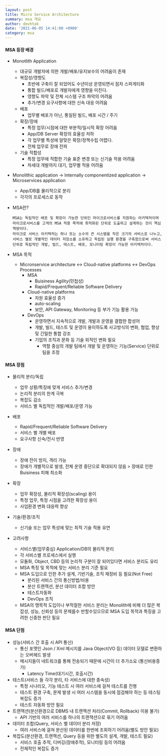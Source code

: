 ```yaml
---
layout: post
title: Micro Service Architecture
summary: msa 개요
author: devhtak
date: '2021-06-05 14:41:00 +0900'
category: msa
---
```


#### MSA 등장 배경

- Monotlith Application
  - 대규모 개발자에 의한 개발/배포/유지보수의 어려움이 존재
  - 복잡성/영향도
    - 초반에 구축이 잘 되었어도 수년이상 운영되면서 점차 스파게티화
    - 통합 빌드/배포로 개발자에게 영향을 미친다.
    - 영향도 파악 및 전체 시스템 구조 파악의 어려움
    - 추가/변경 요구사항에 대한 신속 대응 어려움
  - 배포
    - 업무별 배포가 아닌, 통일된 빌드, 배포 시간 / 주기
  - 확장/장애
    - 특정 업무/시점에 대한 부분적/일시적 확장 어려움
    - App/DB Server 확장의 효율성 저하
    - 각 업무별 특성에 알맞은 확장/정책수립 어렵다.
    - 전체 업무로 장애 전파
  - 기술 적합성
    - 특정 업무에 적합한 기술 표준 변경 또는 신기술 적용 어려움
    - 차세대 개발까지 대기, 업무별 적용 어려움

- Monolithic application -> Internally componentized application -> Microservices application
  - App/DB를 물리적으로 분리
  - 각각의 프로세스로 동작
  
- MSA란?
  ```
  MSA는 독립적인 배포 및 확장이 가능한 단위인 마이크로서비스를 지원하는 아키텍처이며 마이크로서비스를 고객의 MSA 적용 목적에 최적화된 단위로 도출하고 설계하는 것이 핵심 역량이다.
  마이크로 서비스 아키텍처는 하나 또는 소수의 큰 시스템을 작은 크기의 서비스로 나누고, 서비스 별로 개별적인 데이터 저장소를 소유하고 독립된 실행 환경을 구축함으로써 서비스 단위로 독립적인 개발, 빌드, 테스트, 배포, 모니터링 확장이 가능한 아키텍처이다.
  ```
  
- MSA 목적
  - Micronservice architecture <-> Cloud-native platforms <-> DevOps Processes
    - MSA
      - Buisiness Agility(민첩성)
      - Rapid/Frequent/Reliable Software Delivery
    - Cloud-native platforms
      - 자원 효율성 증가
      - auto-scaling
      - 보안, API Gateway, Monitoring 등 부가 기능 활용 가능
    - DevOps
      - 운영하면서 지속적으로 개발, 개발과 운영을 결합한 합성어
      - 개발, 빌드, 테스트 및 운영이 용이하도록 사고방식의 변화, 협업, 향상 및 긴밀한 통합 강조
      - 기업의 조직과 문화 등 기술 외적인 변화 필요
        - 역할 중심의 개발 팀에서 개발 및 운영하는 기능(Service) 단위로 팀을 조정

#### MSA 장점
  - 물리적 분리/독립
    - 업무 상황/특징에 맞게 서비스 추가/변경
    - 논리적 분리의 한계 극복
    - 복잡도 감소
    - 서비스 별 독립적인 개발/배포/운영 가능
  - 배포
    - Rapid/Frequent/Reliable Software Delivery
    - 서비스 별 개별 배포
    - 요구사항 신속/전시 반영
  - 장애
    - 장애 전이 방지, 격리 가능
    - 장애가 개별적으로 발생, 전체 운영 중단으로 확대되지 않음 > 장애로 인한 Buisiness 피해 최소화
  - 확장
    - 업무 확장성, 물리적 확장성(scaling) 용이
    - 특정 업무, 특정 시점을 고려한 확장성 용이
    - 사업환경 변화 대응력 향상
  - 기술/환경/조직
    - 신기술 또는 업무 특성에 맞는 최적 기술 적용 유연

  - 고려사항
    - 서비스별(업무중심) Application/DB의 물리적 분리
    - 각 서비스별 프로세스에서 실행
    - 모듈화, Object, CBD 등의 논리적 구분이 잘 되어있다면 서비스 분리도 유리
    - MSA 특징 및 목적에 맞는 서비스 분리 기준 필요
    - MSA 도입으로 인한 추가 설계, 기반기술, 조직 재정비 등 필요(Not Free)
      - 분리된 서비스 간의 통신방법/비용 
      - 분산 트랜잭션, 분산 데이터 조합 방안
      - 테스트자동화
      - DevOps 조직
    - MSA의 맹목적 도입이나 부적절한 서비스 분리는 Monolith에 비해 더 많은 복잡성, 성능, 신뢰성 등의 문제를수 반할수있으므로 MSA 도입 목적과 특징을 고려한 신중한 판단 필요

#### MSA 단점
  - 성능(서비스 간 호출 시 API 통신)
    - 통신 포맷인 Json / Xml 메시지를 Java Object(VO 등) 데이터 모델로 변환하는 오버헤드 발생
    - 메시지들이 네트워크를 통해 전송되기 때문에 시간이 더 추가소요 (통신비용증가)
      - Latency Time(대기시간, 호출시간)
  - 테스트(서비스 들 각각 분리, 타 서비스에 대한 종속성)
    - 특정 시나리오, 기능 테스트 시 여러 서비스에 걸쳐 테스트를 진행
    - 테스트 환경 구축, 문제 발생 시 여러 시스템을 동시에 점검해야 하는 등 테스팅 복잡도 증가
    - 테스트 자동화 방안 필요
  - 트랜잭션(분산환경으로 DBMS 내 트랜잭션 처리(Commit, Rollback) 이용 불가)
    - API 기반의 여러 서비스를 하나의 트랜잭션으로 묶기 어려움
  - 데이터 조합(Query, 서비스 별 데이터 분리 저장)
    - 여러 서비스에 걸쳐 분산된 데이터를 한번에 조회하기 어려움(별도 방안 필요)
  - 복잡도(분산환경, 트랜잭션, Query 등을 위한 별도의 설계, 개발, 테스트 필요)
    - 서비스 호출 추적, 디버깅(장애추적), 모니터링 등의 어려움
    - 전체적인 복잡도 증가

  
  
